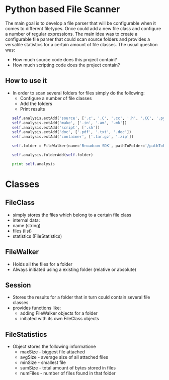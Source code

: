 # Python based File Scanner
The main goal is to develop a file parser that will be configurable when it comes to 
different filetypes. Once could add a new file class and configure a number of regular expressions.
The main idea was to create a configurable file parser that could scan source folders and provides a versatile statistics for a certain amount of file classes. The usual question was:
 * How much source code does this project contain?
 * How much scripting code does the project contain?

## How to use it
 * In order to scan several folders for files simply do the following: 
   * Configure a number of file classes
   * Add the folders
   * Print results

 ```Python
 	self.analysis.extAdd('source', ['.c', '.C', '.cc', '.h', '.CC', '.py'])
	self.analysis.extAdd('make', ['.in', '.am', '.mk'])
	self.analysis.extAdd('script', ['.sh'])
	self.analysis.extAdd('doc', ['.pdf', '.txt', '.doc'])
	self.analysis.extAdd('container', ['.tar.gz', '.zip'])

	self.folder = FileWalker(name='Broadcom SDK', pathToFolder='/pathToFolder')

	self.analysis.folderAdd(self.folder)

	print self.analysis
 ```

# Classes

## FileClass
* simply stores the files which belong to a certain file class
* internal data:
 * name (string)
 * files (list)
 * statistics (FileStatistics)

## FileWalker
 * Holds all the files for a folder
 * Always initiated using a existing folder (relative or absolute)

## Session
 * Stores the results for a folder that in turn could contain several file classes
 * provides functions like:
   * adding FileWalker objects for a folder
   * initiated with its own FileClass objects

## FileStatistics
 * Object stores the following informatione
   * maxSize - biggest file attached
   * avgSize - average size of all attached files
   * minSize - smallest file
   * sumSize - total amount of bytes stored in files
   * numFiles - number of files found in that folder